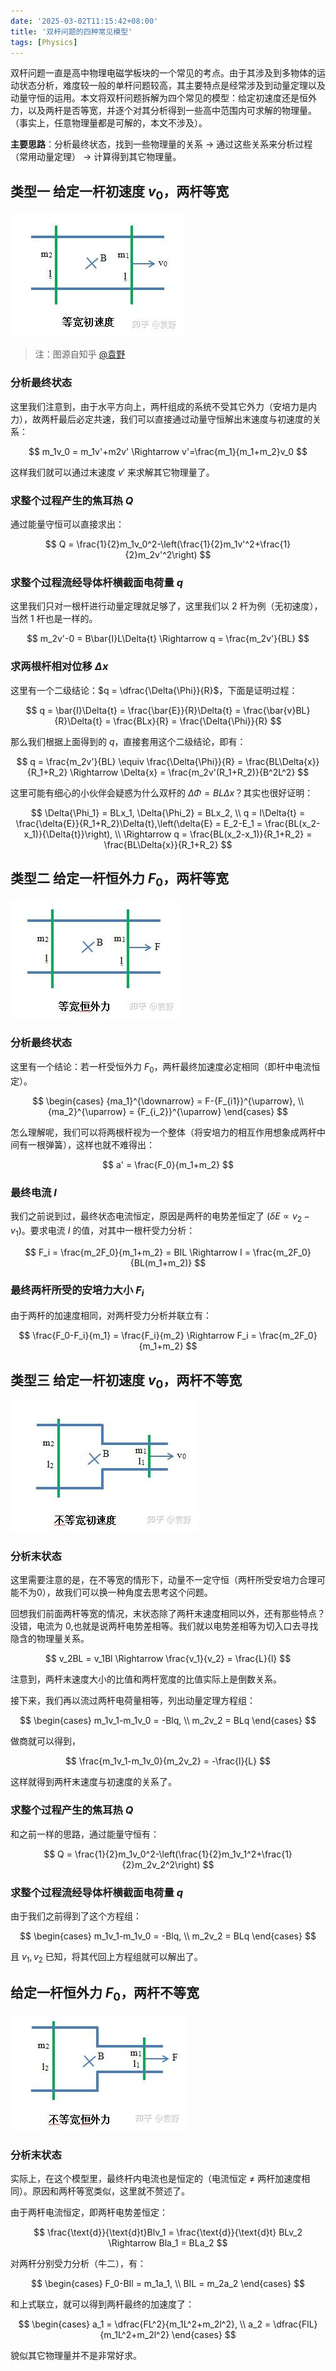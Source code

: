 ```yaml
---
date: '2025-03-02T11:15:42+08:00'
title: '双杆问题的四种常见模型'
tags: [Physics]
---
```


双杆问题一直是高中物理电磁学板块的一个常见的考点。由于其涉及到多物体的运动状态分析，难度较一般的单杆问题较高，其主要特点是经常涉及到动量定理以及动量守恒的运用。本文将双杆问题拆解为四个常见的模型：给定初速度还是恒外力，以及两杆是否等宽，并逐个对其分析得到一些高中范围内可求解的物理量。（事实上，任意物理量都是可解的，本文不涉及）。

**主要思路**：分析最终状态，找到一些物理量的关系 $\rightarrow$ 通过这些关系来分析过程（常用动量定理） $\rightarrow$ 计算得到其它物理量。

## 类型一 给定一杆初速度 $v_0$，两杆等宽

![fig1](images/fig1.jpg)

> 注：图源自知乎 [@袁野](https://www.zhihu.com/people/chen-zhou-73-29)

### 分析最终状态

这里我们注意到，由于水平方向上，两杆组成的系统不受其它外力（安培力是内力），故两杆最后必定共速，我们可以直接通过动量守恒解出末速度与初速度的关系：

$$
m_1v_0 = m_1v'+m2v' \Rightarrow v'=\frac{m_1}{m_1+m_2}v_0
$$

这样我们就可以通过末速度 $v'$ 来求解其它物理量了。

### 求整个过程产生的焦耳热 $Q$

通过能量守恒可以直接求出：

$$
Q = \frac{1}{2}m_1v_0^2-\left(\frac{1}{2}m_1v'^2+\frac{1}{2}m_2v'^2\right)
$$

### 求整个过程流经导体杆横截面电荷量 $q$

这里我们只对一根杆进行动量定理就足够了，这里我们以 2 杆为例（无初速度），当然 1 杆也是一样的。

$$
m_2v'-0 = B\bar{I}L\Delta{t} \Rightarrow q = \frac{m_2v'}{BL}
$$

### 求两根杆相对位移 $\Delta{x}$

这里有一个二级结论：$q = \dfrac{\Delta{\Phi}}{R}$，下面是证明过程：

$$
q = \bar{I}\Delta{t} = \frac{\bar{E}}{R}\Delta{t} = \frac{\bar{v}BL}{R}\Delta{t} = \frac{BLx}{R} = \frac{\Delta{\Phi}}{R}
$$

那么我们根据上面得到的 $q$，直接套用这个二级结论，即有：

$$
q = \frac{m_2v'}{BL} \equiv \frac{\Delta{\Phi}}{R} = \frac{BL\Delta{x}}{R_1+R_2} \Rightarrow \Delta{x} = \frac{m_2v'(R_1+R_2)}{B^2L^2}
$$

这里可能有细心的小伙伴会疑惑为什么双杆的 $\Delta{\Phi} = BL\Delta{x}$？其实也很好证明：

$$
\Delta{\Phi_1} = BLx_1, \Delta{\Phi_2} = BLx_2, \\
q = I\Delta{t} = \frac{\delta{E}}{R_1+R_2}\Delta{t},\left(\delta{E} = E_2-E_1 = 
\frac{BL(x_2-x_1)}{\Delta{t}}\right), \\
\Rightarrow q = \frac{BL(x_2-x_1)}{R_1+R_2} = \frac{BL\Delta{x}}{R_1+R_2}
$$

## 类型二 给定一杆恒外力 $F_0$，两杆等宽

![fig2](images/fig2.jpg)

### 分析最终状态

这里有一个结论：若一杆受恒外力 $F_0$，两杆最终加速度必定相同（即杆中电流恒定）。

$$
\begin{cases}
  {ma_1}^{\downarrow} = F-{F_{i1}}^{\uparrow}, \\
  {ma_2}^{\uparrow} = {F_{i_2}}^{\uparrow}
\end{cases}
$$

怎么理解呢，我们可以将两根杆视为一个整体（将安培力的相互作用想象成两杆中间有一根弹簧），这样也就不难得出：

$$
a' = \frac{F_0}{m_1+m_2}
$$

### 最终电流 $I$

我们之前说到过，最终状态电流恒定，原因是两杆的电势差恒定了 $(\delta{E} \propto v_2-v_1)$。要求电流 $I$ 的值，对其中一根杆受力分析：

$$
F_i = \frac{m_2F_0}{m_1+m_2} = BIL \Rightarrow I = \frac{m_2F_0}{BL(m_1+m_2)}
$$

### 最终两杆所受的安培力大小 $F_i$

由于两杆的加速度相同，对两杆受力分析并联立有：

$$
\frac{F_0-F_i}{m_1} = \frac{F_i}{m_2} \Rightarrow F_i = \frac{m_2F_0}{m_1+m_2}
$$

## 类型三 给定一杆初速度 $v_0$，两杆不等宽

![fig3](images/fig3.jpg)

### 分析末状态

这里需要注意的是，在不等宽的情形下，动量不一定守恒（两杆所受安培力合理可能不为0），故我们可以换一种角度去思考这个问题。

回想我们前面两杆等宽的情况，末状态除了两杆末速度相同以外，还有那些特点？没错，电流为 0,也就是说两杆电势差相等。我们就以电势差相等为切入口去寻找隐含的物理量关系。

$$
v_2BL = v_1Bl \Rightarrow \frac{v_1}{v_2} = \frac{L}{l}
$$

注意到，两杆末速度大小的比值和两杆宽度的比值实际上是倒数关系。

接下来，我们再以流过两杆电荷量相等，列出动量定理方程组：

$$
\begin{cases}
  m_1v_1-m_1v_0 = -Blq, \\
  m_2v_2 = BLq
\end{cases}
$$

做商就可以得到，

$$
\frac{m_1v_1-m_1v_0}{m_2v_2} = -\frac{l}{L}
$$

这样就得到两杆末速度与初速度的关系了。

### 求整个过程产生的焦耳热 $Q$

和之前一样的思路，通过能量守恒有：

$$
Q = \frac{1}{2}m_1v_0^2-\left(\frac{1}{2}m_1v_1^2+\frac{1}{2}m_2v_2^2\right)
$$

### 求整个过程流经导体杆横截面电荷量 $q$

由于我们之前得到了这个方程组：

$$
\begin{cases}
  m_1v_1-m_1v_0 = -Blq, \\
  m_2v_2 = BLq
\end{cases}
$$

且 $v_1, v_2$ 已知，将其代回上方程组就可以解出了。

## 给定一杆恒外力 $F_0$，两杆不等宽

![fig4](images/fig4.jpg)

### 分析末状态

实际上，在这个模型里，最终杆内电流也是恒定的（电流恒定 $\neq$ 两杆加速度相同）。原因和两杆等宽类似，这里就不赘述了。

由于两杆电流恒定，即两杆电势差恒定：

$$
\frac{\text{d}}{\text{d}t}Blv_1 = \frac{\text{d}}{\text{d}t} BLv_2 \Rightarrow Bla_1 = BLa_2
$$

对两杆分别受力分析（牛二），有：

$$
\begin{cases}
  F_0-BIl = m_1a_1, \\
  BIL = m_2a_2
\end{cases}
$$

和上式联立，就可以得到两杆最终的加速度了：

$$
\begin{cases}
  a_1 = \dfrac{FL^2}{m_1L^2+m_2l^2}, \\
  a_2 = \dfrac{FlL}{m_1L^2+m_2l^2}
\end{cases}
$$

貌似其它物理量并不是非常好求。
